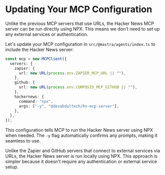 # Updating Your MCP Configuration

Unlike the previous MCP servers that use URLs, the Hacker News MCP server can be run directly using NPX. This means we don't need to set up any external services or authentication.

Let's update your MCP configuration in `src/@mastra/agents/index.ts` to include the Hacker News server:

```typescript
const mcp = new MCPClient({
  servers: {
    zapier: {
      url: new URL(process.env.ZAPIER_MCP_URL || ""),
    },
    github: {
      url: new URL(process.env.COMPOSIO_MCP_GITHUB || ""),
    },
    hackernews: {
      command: "npx",
      args: ["-y", "@devabdultech/hn-mcp-server"],
    },
  },
});
```

This configuration tells MCP to run the Hacker News server using NPX when needed. The `-y` flag automatically confirms any prompts, making it seamless to use.

Unlike the Zapier and GitHub servers that connect to external services via URLs, the Hacker News server is run locally using NPX. This approach is simpler because it doesn't require any authentication or external service setup.
